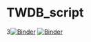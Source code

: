 # TWDB_script

3[![Binder](https://mybinder.org/badge.svg)](https://mybinder.org/v2/gh/amabdallah/TWDB_script/master)
[![Binder](http://mybinder.org/badge.svg)](https://mybinder.org/v2/gh/amabdallah/jupyterlab/master?urlpath=lab)
